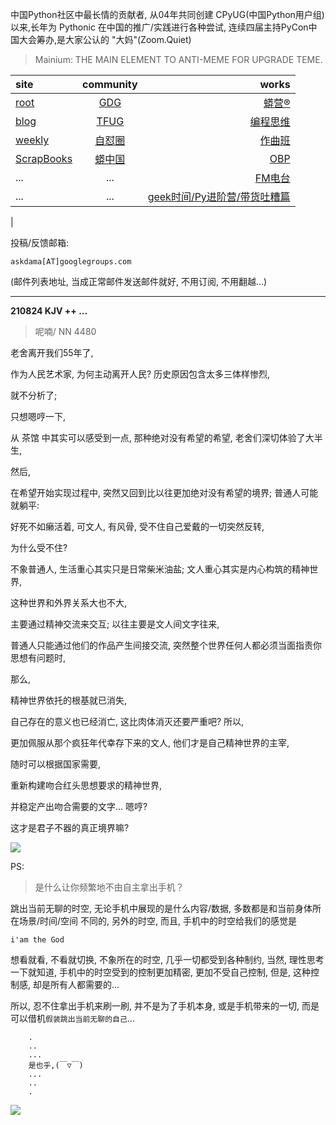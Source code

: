 中国Python社区中最长情的贡献者, 从04年共同创建 CPyUG(中国Python用户组)以来,长年为 Pythonic 在中国的推广/实践进行各种尝试, 连续四届主持PyCon中国大会筹办,是大家公认的 "大妈"(Zoom.Quiet)

> Mainium: THE MAIN ELEMENT TO ANTI-MEME FOR UPGRADE TEME.

| site | community | works |
| :-----| :----: | ----: |
| [root](http://zoomquiet.io/) | [GDG](https://blog.zhgdg.org/) | [蟒营®](https://doc.101.camp/) |
| [blog](https://blog.zoomquiet.io/pages/zoomquiet.html) | [TFUG](http://zh.tfug.world/) | [编程思维](https://py.101.camp/) |
| [weekly](http://weekly.pychina.org/) | [自怼圈](https://du.101.camp/) | [作曲班](https://mu.101.camp/) |
| [ScrapBooks](https://zoomquiet.io/collection.html) | [蟒中国](https://pychina.org/) | [OBP](https://zoomquiet.io/obp/index.html) |
| ... | ... | [FM电台](https://fm.101.camp/) |
| ... | ... | [geek时间/Py进阶营/带货吐糟篇](https://fm.101.camp/2020/geek2py-dama.html) 
 |


投稿/反馈邮箱:

    askdama[AT]googlegroups.com

(邮件列表地址, 
当成正常邮件发送邮件就好, 不用订阅, 不用翻越...)


---------------------------------------------------
**210824 KJV ++ ...**

> 呢喃/ NN 4480



老舍离开我们55年了,

作为人民艺术家,
为何主动离开人民?
历史原因包含太多三体样惨烈,

就不分析了;

只想嗯哼一下,

从 茶馆 中其实可以感受到一点,
那种绝对没有希望的希望,
老舍们深切体验了大半生,

然后,

在希望开始实现过程中,
突然又回到比以往更加绝对没有希望的境界;
普通人可能就躺平:

好死不如癞活着,
可文人,
有风骨,
受不住自己爱戴的一切突然反转,

为什么受不住?

不象普通人,
生活重心其实只是日常柴米油盐;
文人重心其实是内心构筑的精神世界,

这种世界和外界关系大也不大,

主要通过精神交流来交互;
以往主要是文人间文字往来,

普通人只能通过他们的作品产生间接交流,
突然整个世界任何人都必须当面指责你思想有问题时,

那么,

精神世界依托的根基就已消失,

自己存在的意义也已经消亡,
这比肉体消灭还要严重吧?
所以,

更加佩服从那个疯狂年代幸存下来的文人,
他们才是自己精神世界的主宰,

随时可以根据国家需要,

重新构建吻合红头思想要求的精神世界,

并稳定产出吻合需要的文字...
嗯哼?

这才是君子不器的真正境界嘛?​





![](https://ipic.zoomquiet.top/2021-08-23-zq42-today-card-2108.024.png)


PS:
> 是什么让你频繁地不由自主拿出手机？

跳出当前无聊的时空,
无论手机中展现的是什么内容/数据,
多数都是和当前身体所在场景/时间/空间 不同的,
另外的时空,
而且, 手机中的时空给我们的感觉是

    i'am the God

想看就看, 不看就切换,
不象所在的时空, 几乎一切都受到各种制约,
当然,
理性思考一下就知道,
手机中的时空受到的控制更加精密, 更加不受自己控制,
但是, 这种控制感,
却是所有人都需要的...

所以, 
忍不住拿出手机来刷一刷,
并不是为了手机本身, 或是手机带来的一切,
而是可以借机`假装跳出当前无聊的自己`...



```
    .
    ..
    ...
    是也乎,(￣▽￣)
    ...
    ..
    .
```


![](http://ydlj.zoomquiet.top/ipic/2021-07-10-210701DU21-zip.jpg)


